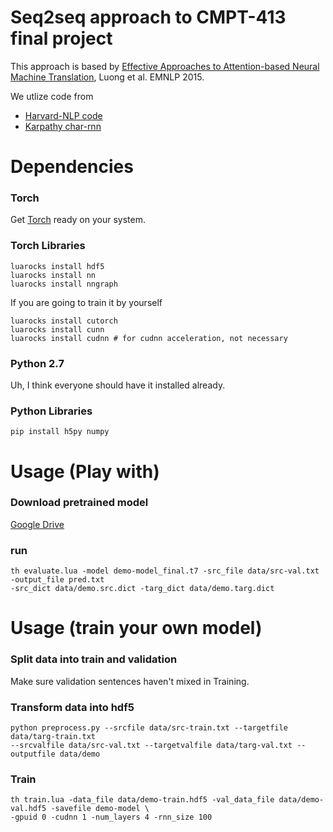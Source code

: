# Seq2seq approach to CMPT-413 final project
This approach is based by [Effective Approaches to Attention-based Neural Machine Translation](http://stanford.edu/%7Elmthang/data/papers/emnlp15_attn.pdf), Luong et al. EMNLP 2015.

We utlize code from 

* [Harvard-NLP code](https://github.com/harvardnlp/seq2seq-attn)
* [Karpathy char-rnn](https://github.com/karpathy/char-rnn)

# Dependencies
### Torch
Get [Torch](http://torch.ch) ready on your system.

### Torch Libraries
```
luarocks install hdf5
luarocks install nn
luarocks install nngraph
```

If you are going to train it by yourself
```
luarocks install cutorch
luarocks install cunn
luarocks install cudnn # for cudnn acceleration, not necessary
```

### Python 2.7
Uh, I think everyone should have it installed already.

### Python Libraries
```
pip install h5py numpy
```

# Usage (Play with)
### Download pretrained model

[Google Drive](https://drive.google.com/drive/folders/0B68S9BF6dHe6ZEdadUFocFB6SlU?usp=sharing)

### run
```
th evaluate.lua -model demo-model_final.t7 -src_file data/src-val.txt -output_file pred.txt 
-src_dict data/demo.src.dict -targ_dict data/demo.targ.dict
```

# Usage (train your own model)
### Split data into train and validation 
Make sure validation sentences haven't mixed in Training.

### Transform data into hdf5
```
python preprocess.py --srcfile data/src-train.txt --targetfile data/targ-train.txt
--srcvalfile data/src-val.txt --targetvalfile data/targ-val.txt --outputfile data/demo
```

### Train
```
th train.lua -data_file data/demo-train.hdf5 -val_data_file data/demo-val.hdf5 -savefile demo-model \
-gpuid 0 -cudnn 1 -num_layers 4 -rnn_size 100
```
